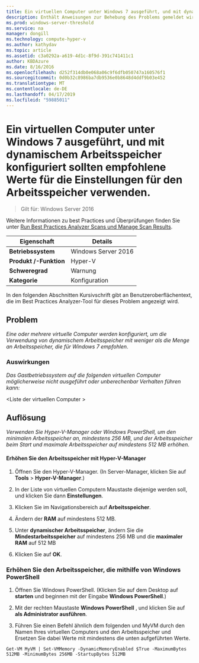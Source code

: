 ```yaml
---
title: Ein virtuellen Computer unter Windows 7 ausgeführt, und mit dynamischem Arbeitsspeicher konfiguriert sollten empfohlene Werte für die Einstellungen für den Arbeitsspeicher verwenden.
description: Enthält Anweisungen zur Behebung des Problems gemeldet wird, die von dieser Best Practices Analyzer-Regel.
ms.prod: windows-server-threshold
ms.service: na
manager: dongill
ms.technology: compute-hyper-v
ms.author: kathydav
ms.topic: article
ms.assetid: c3a0292a-a619-4d1c-8f9d-391c741411c1
author: KBDAzure
ms.date: 8/16/2016
ms.openlocfilehash: d252f314db0e068a06c9f6dfb050747a160576f1
ms.sourcegitcommit: 0d0b32c8986ba7db9536e0b8648d4ddf9b03e452
ms.translationtype: MT
ms.contentlocale: de-DE
ms.lasthandoff: 04/17/2019
ms.locfileid: "59885011"
---
```

# <a name="a-virtual-machine-running-windows-7-and-configured-with-dynamic-memory-should-use-recommended-values-for-memory-settings"></a>Ein virtuellen Computer unter Windows 7 ausgeführt, und mit dynamischem Arbeitsspeicher konfiguriert sollten empfohlene Werte für die Einstellungen für den Arbeitsspeicher verwenden.

>Gilt für: Windows Server 2016

Weitere Informationen zu best Practices und Überprüfungen finden Sie unter [Run Best Practices Analyzer Scans und Manage Scan Results](https://go.microsoft.com/fwlink/p/?LinkID=223177).  
  
|Eigenschaft|Details|  
|-|-|  
|**Betriebssystem**|Windows Server 2016|  
|**Produkt /-Funktion**|Hyper-V|  
|**Schweregrad**|Warnung|  
|**Kategorie**|Konfiguration|  
  
In den folgenden Abschnitten Kursivschrift gibt an Benutzeroberflächentext, die im Best Practices Analyzer-Tool für dieses Problem angezeigt wird.
  
## <a name="issue"></a>Problem  
*Eine oder mehrere virtuelle Computer werden konfiguriert, um die Verwendung von dynamischem Arbeitsspeicher mit weniger als die Menge an Arbeitsspeicher, die für Windows 7 empfohlen.*  
  
### <a name="impact"></a>Auswirkungen  
*Das Gastbetriebssystem auf die folgenden virtuellen Computer möglicherweise nicht ausgeführt oder unberechenbar Verhalten führen kann:*  
  
\<Liste der virtuellen Computer >  
  
## <a name="resolution"></a>Auflösung  
*Verwenden Sie Hyper-V-Manager oder Windows PowerShell, um den minimalen Arbeitsspeicher an, mindestens 256 MB, und der Arbeitsspeicher beim Start und maximale Arbeitsspeicher auf mindestens 512 MB erhöhen.*  
  
#### <a name="increase-memory-using-hyper-v-manager"></a>Erhöhen Sie den Arbeitsspeicher mit Hyper-V-Manager  
  
1.  Öffnen Sie den Hyper-V-Manager. (In Server-Manager, klicken Sie auf **Tools** > **Hyper-V-Manager**.)  
  
2.  In der Liste von virtuellen Computern Maustaste diejenige werden soll, und klicken Sie dann **Einstellungen**.  
  
3.  Klicken Sie im Navigationsbereich auf **Arbeitsspeicher**.  
  
4.  Ändern der **RAM** auf mindestens 512 MB.  
  
5.  Unter **dynamischer Arbeitsspeicher**, ändern Sie die **Mindestarbeitsspeicher** auf mindestens 256 MB und die **maximaler RAM** auf 512 MB  
  
6.  Klicken Sie auf **OK**.  
  
### <a name="increase-memory-using-windows-powershell"></a>Erhöhen Sie den Arbeitsspeicher, die mithilfe von Windows PowerShell  
  
1.  Öffnen Sie Windows PowerShell. (Klicken Sie auf dem Desktop auf **starten** und beginnen mit der Eingabe **Windows PowerShell**.)  
  
2.  Mit der rechten Maustaste **Windows PowerShell** , und klicken Sie auf **als Administrator ausführen**.  
  
3.  Führen Sie einen Befehl ähnlich dem folgenden und MyVM durch den Namen Ihres virtuellen Computers und den Arbeitsspeicher und Ersetzen Sie dabei Werte mit mindestens die unten aufgeführten Werte.  
  
```  
Get-VM MyVM | Set-VMMemory -DynamicMemoryEnabled $True -MaximumBytes 512MB -MinimumBytes 256MB -StartupBytes 512MB  
```  
  


